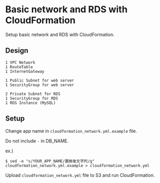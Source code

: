 # Basic network and RDS with CloudFormation

Setup basic network and RDS with CloudFormation.

## Design

```
1 VPC Network
1 RouteTable
1 InternetGateway

1 Public Subnet for web server
1 SecurityGroup for web server

2 Private Subnet for RDS
1 SecurityGroup for RDS
1 RDS Instance (MySQL)
```

## Setup

Change app name in `cloudformation_network.yml.example` file.

Do not include `-` in DB_NAME.

ex.)

```
$ sed -e "s/YOUR_APP_NAME/置換後文字列/g" cloudformation_network.yml.example > cloudformation_network.yml
```

Upload `cloudformation_network.yml` file to S3 and run CloudFormation.
